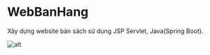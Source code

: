 # WebBanHang

Xây dựng website bán sách sử dụng JSP Servlet, Java(Spring Boot).

![alt](https://github.com/NgocHai056/WebBanHang/tree/main/screenshot/ChucNangChinh.png)
